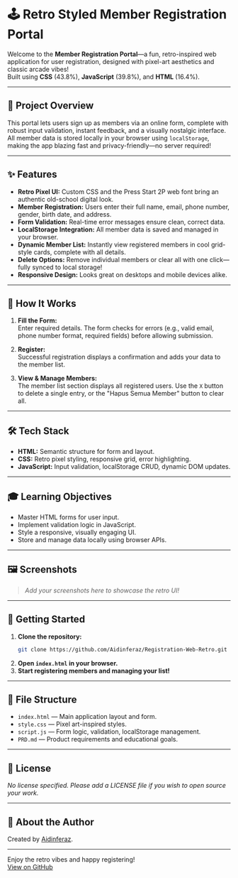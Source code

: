 # 🕹️ Retro Styled Member Registration Portal

Welcome to the **Member Registration Portal**—a fun, retro-inspired web application for user registration, designed with pixel-art aesthetics and classic arcade vibes!  
Built using **CSS** (43.8%), **JavaScript** (39.8%), and **HTML** (16.4%).

---

## 🎯 Project Overview

This portal lets users sign up as members via an online form, complete with robust input validation, instant feedback, and a visually nostalgic interface. All member data is stored locally in your browser using `localStorage`, making the app blazing fast and privacy-friendly—no server required!

---

## ✨ Features

- **Retro Pixel UI:** Custom CSS and the Press Start 2P web font bring an authentic old-school digital look.
- **Member Registration:** Users enter their full name, email, phone number, gender, birth date, and address.
- **Form Validation:** Real-time error messages ensure clean, correct data.
- **LocalStorage Integration:** All member data is saved and managed in your browser.
- **Dynamic Member List:** Instantly view registered members in cool grid-style cards, complete with all details.
- **Delete Options:** Remove individual members or clear all with one click—fully synced to local storage!
- **Responsive Design:** Looks great on desktops and mobile devices alike.

---

## 📝 How It Works

1. **Fill the Form:**  
   Enter required details. The form checks for errors (e.g., valid email, phone number format, required fields) before allowing submission.

2. **Register:**  
   Successful registration displays a confirmation and adds your data to the member list.

3. **View & Manage Members:**  
   The member list section displays all registered users. Use the `X` button to delete a single entry, or the "Hapus Semua Member" button to clear all.

---

## 🛠️ Tech Stack

- **HTML:** Semantic structure for form and layout.
- **CSS:** Retro pixel styling, responsive grid, error highlighting.
- **JavaScript:** Input validation, localStorage CRUD, dynamic DOM updates.

---

## 🎓 Learning Objectives

- Master HTML forms for user input.
- Implement validation logic in JavaScript.
- Style a responsive, visually engaging UI.
- Store and manage data locally using browser APIs.

---

## 🖼️ Screenshots

> _Add your screenshots here to showcase the retro UI!_

---

## 🚀 Getting Started

1. **Clone the repository:**
   ```bash
   git clone https://github.com/Aidinferaz/Registration-Web-Retro.git
   ```
2. **Open `index.html` in your browser.**
3. **Start registering members and managing your list!**

---

## 📂 File Structure

- `index.html` — Main application layout and form.
- `style.css` — Pixel art-inspired styles.
- `script.js` — Form logic, validation, localStorage management.
- `PRD.md` — Product requirements and educational goals.

---

## 📜 License

_No license specified. Please add a LICENSE file if you wish to open source your work._

---

## 👾 About the Author

Created by [Aidinferaz](https://github.com/Aidinferaz).

---

Enjoy the retro vibes and happy registering!  
[View on GitHub](https://github.com/Aidinferaz/Registration-Web-Retro)
